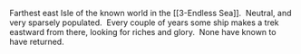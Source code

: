 Farthest east Isle of the known world in the [[3-Endless Sea]].  Neutral, and very sparsely populated.  Every couple of years some ship makes a trek eastward from there, looking for riches and glory.  None have known to have returned.